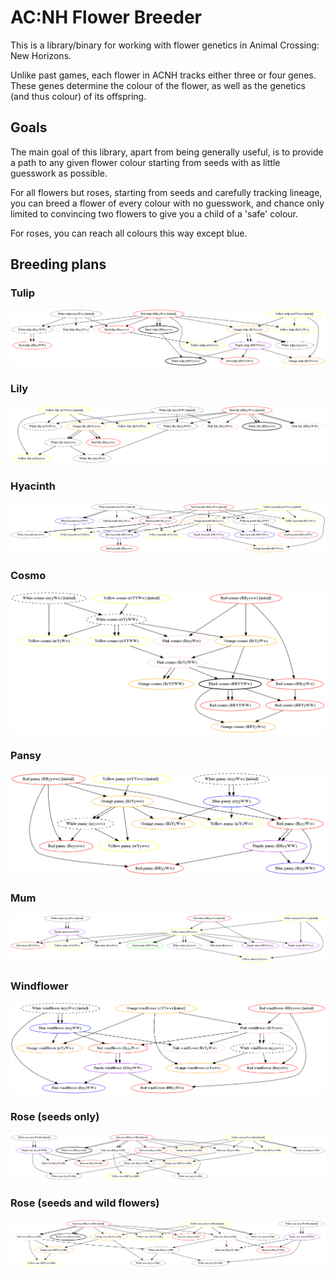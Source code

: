 # AC:NH Flower Breeder

This is a library/binary for working with flower genetics in Animal Crossing: New Horizons.

Unlike past games, each flower in ACNH tracks either three or four genes. These genes determine the colour of the flower, as well as the genetics (and thus colour) of its offspring.

## Goals

The main goal of this library, apart from being generally useful, is to provide a path to any given flower colour starting from seeds with as little guesswork as possible.

For all flowers but roses, starting from seeds and carefully tracking lineage, you can breed a flower of every colour with no guesswork, and chance only limited to convincing two flowers to give you a child of a 'safe' colour.

For roses, you can reach all colours this way except blue.

## Breeding plans

### Tulip

![Tulip](breeding_plans/tulip.png)

### Lily

![Lily](breeding_plans/lily.png)

### Hyacinth

![Hyacinth](breeding_plans/hyacinth.png)

### Cosmo

![Cosmo](breeding_plans/cosmo.png)

### Pansy

![Pansy](breeding_plans/pansy.png)

### Mum

![Mum](breeding_plans/mum.png)

### Windflower

![Windflower](breeding_plans/windflower.png)

### Rose (seeds only)

![Rose](breeding_plans/rose.png)

### Rose (seeds and wild flowers)

![Rose (all)](breeding_plans/all_rose.png)

